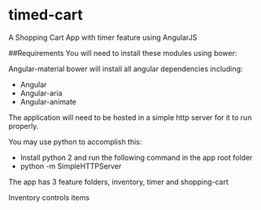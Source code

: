 # timed-cart
A Shopping Cart App with timer feature using AngularJS

##Requirements
You will need to install these modules using bower:

Angular-material
bower will install all angular dependencies including:
* Angular
* Angular-aria
* Angular-animate

The application will need to be hosted in a simple http server for it to run properly.

You may use python to accomplish this:
* Install python 2 and run the following command in the app root folder
* python -m SimpleHTTPServer

The app has 3 feature folders, inventory, timer and shopping-cart

Inventory controls items 
